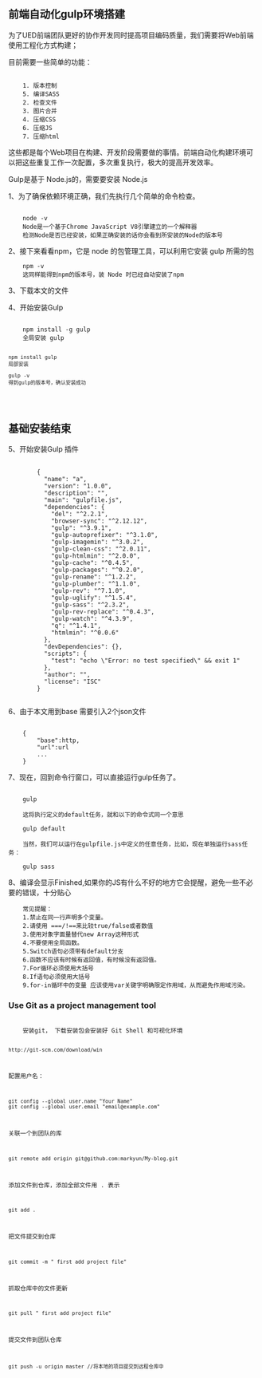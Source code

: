 <h2>前端自动化gulp环境搭建</h2>

<p>为了UED前端团队更好的协作开发同时提高项目编码质量，我们需要将Web前端使用工程化方式构建；</p>

<p>目前需要一些简单的功能：</p>

<pre><code>    
	1. 版本控制
    5. 编译SASS
    2. 检查文件
    3. 图片合并
    4. 压缩CSS
    6. 压缩JS
    7. 压缩html
</code></pre>

<p>这些都是每个Web项目在构建、开发阶段需要做的事情。前端自动化构建环境可以把这些重复工作一次配置，多次重复执行，极大的提高开发效率。</p>
<p>Gulp是基于 Node.js的，需要要安装 Node.js</p>
<p>1、为了确保依赖环境正确，我们先执行几个简单的命令检查。</p>
<pre><code>    
	node -v
    Node是一个基于Chrome JavaScript V8引擎建立的一个解释器
    检测Node是否已经安装，如果正确安装的话你会看到所安装的Node的版本号
</code></pre>
<p>2、接下来看看npm，它是 node 的包管理工具，可以利用它安装 gulp 所需的包</p>
<pre><code>    npm -v
    这同样能得到npm的版本号，装 Node 时已经自动安装了npm
</code></pre>

<p>3、下载本文的文件</p>

<p>4、开始安装Gulp</p>
<pre><code>    
	npm install -g gulp
    全局安装 gulp

    npm install gulp
    局部安装

    gulp -v
    得到gulp的版本号，确认安装成功
</code></pre>

<h2>基础安装结束</h2>


<p>5、开始安装Gulp 插件</p>
<pre>
	<code>
		{
		  "name": "a",
		  "version": "1.0.0",
		  "description": "",
		  "main": "gulpfile.js",
		  "dependencies": {
		    "del": "^2.2.1",
		    "browser-sync": "^2.12.12",
		    "gulp": "^3.9.1",
		    "gulp-autoprefixer": "^3.1.0",
		    "gulp-imagemin": "^3.0.2",
		    "gulp-clean-css": "^2.0.11",
		    "gulp-htmlmin": "^2.0.0",
		    "gulp-cache": "^0.4.5",
		    "gulp-packages": "^0.2.0",
		    "gulp-rename": "^1.2.2",
		    "gulp-plumber": "^1.1.0",
		    "gulp-rev": "^7.1.0",
		    "gulp-uglify": "^1.5.4",
		    "gulp-sass": "^2.3.2",
		    "gulp-rev-replace": "^0.4.3",
		    "gulp-watch": "^4.3.9",
		    "q": "^1.4.1",
		    "htmlmin": "^0.0.6"
		  },
		  "devDependencies": {},
		  "scripts": {
		    "test": "echo \"Error: no test specified\" && exit 1"
		  },
		  "author": "",
		  "license": "ISC"
		}
	</code>
</pre>
<p>6、由于本文用到base 需要引入2个json文件</p>
<pre><code>
    {
    	"base":http,
    	"url":url
    	...
	}
</code></pre>

<p>7、现在，回到命令行窗口，可以直接运行gulp任务了。</p>

<pre><code>
    gulp

    这将执行定义的default任务，就和以下的命令式同一个意思

    gulp default

    当然，我们可以运行在gulpfile.js中定义的任意任务，比如，现在单独运行sass任务：

    gulp sass
</code></pre>
<p>8、编译会显示Finished,如果你的JS有什么不好的地方它会提醒，避免一些不必要的错误，十分贴心</p>
<pre><code>    常见提醒：
    1.禁止在同一行声明多个变量。
    2.请使用 ===/!==来比较true/false或者数值
    3.使用对象字面量替代new Array这种形式
    4.不要使用全局函数。
    5.Switch语句必须带有default分支
    6.函数不应该有时候有返回值，有时候没有返回值。
    7.For循环必须使用大括号
    8.If语句必须使用大括号
    9.for-in循环中的变量 应该使用var关键字明确限定作用域，从而避免作用域污染。
</code></pre>

<h3>Use Git as a project management tool</h3>
<pre><code>
	安装git， 下载安装包会安装好 Git Shell 和可视化环境

    http://git-scm.com/download/win

配置用户名：

    git config --global user.name "Your Name"
    git config --global user.email "email@example.com"

关联一个到团队的库

    git remote add origin git@github.com:markyun/My-blog.git

添加文件到仓库，添加全部文件用 . 表示

    git add .

把文件提交到仓库

    git commit -m " first add project file"

抓取仓库中的文件更新

	git pull " first add project file"

提交文件到团队仓库

    git push -u origin master //将本地的项目提交到远程仓库中

</code></pre>
